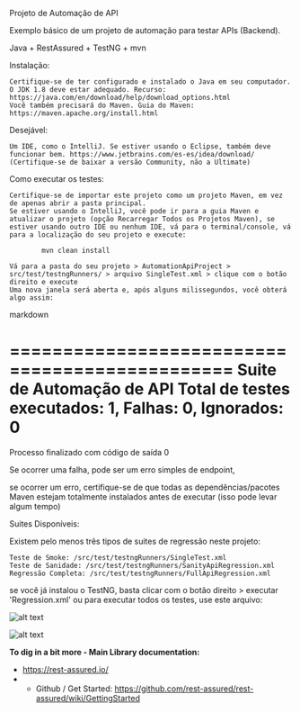 Projeto de Automação de API

Exemplo básico de um projeto de automação para testar APIs (Backend).

Java + RestAssured + TestNG + mvn

Instalação:

    Certifique-se de ter configurado e instalado o Java em seu computador. O JDK 1.8 deve estar adequado. Recurso: https://java.com/en/download/help/download_options.html
    Você também precisará do Maven. Guia do Maven: https://maven.apache.org/install.html

Desejável:

    Um IDE, como o IntelliJ. Se estiver usando o Eclipse, também deve funcionar bem. https://www.jetbrains.com/es-es/idea/download/ (Certifique-se de baixar a versão Community, não a Ultimate)

Como executar os testes:

    Certifique-se de importar este projeto como um projeto Maven, em vez de apenas abrir a pasta principal.
    Se estiver usando o IntelliJ, você pode ir para a guia Maven e atualizar o projeto (opção Recarregar Todos os Projetos Maven), se estiver usando outro IDE ou nenhum IDE, vá para o terminal/console, vá para a localização do seu projeto e execute:

            mvn clean install

    Vá para a pasta do seu projeto > AutomationApiProject > src/test/testngRunners/ > arquivo SingleTest.xml > clique com o botão direito e execute
    Uma nova janela será aberta e, após alguns milissegundos, você obterá algo assim:

markdown

===============================================
 Suite de Automação de API
 Total de testes executados: 1, Falhas: 0, Ignorados: 0
===============================================

Processo finalizado com código de saída 0

Se ocorrer uma falha, pode ser um erro simples de endpoint,

se ocorrer um erro, certifique-se de que todas as dependências/pacotes Maven estejam totalmente instalados antes de executar (isso pode levar algum tempo)

Suites Disponíveis:

Existem pelo menos três tipos de suites de regressão neste projeto:

    Teste de Smoke: /src/test/testngRunners/SingleTest.xml
    Teste de Sanidade: /src/test/testngRunners/SanityApiRegression.xml
    Regressão Completa: /src/test/testngRunners/FullApiRegression.xml

se você já instalou o TestNG, basta clicar com o botão direito > executar '<seuarquivo>Regression.xml' ou para executar todos os testes, use este arquivo:

![alt text](https://github.com/cvera08/AutomationApiProject/blob/master/src/main/resources/Images/AutomationApiProject_–_API_Suites.png)

![alt text](https://github.com/cvera08/AutomationApiProject/blob/master/src/main/resources/Images/Test_Results_—_testng_xml.png)

**To dig in a bit more - Main Library documentation:** 
- https://rest-assured.io/
- - Github / Get Started: https://github.com/rest-assured/rest-assured/wiki/GettingStarted
